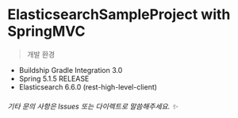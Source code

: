 # ElasticsearchSampleProject with SpringMVC 

> 개발 환경
* Buildship Gradle Integration 3.0
* Spring 5.1.5 RELEASE
* Elasticsearch 6.6.0 (rest-high-level-client)


###### 기타 문의 사항은 Issues 또는 다이렉트로 말씀해주세요. :sparkles:
